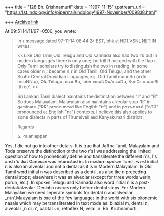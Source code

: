 +++
title = "128 Bh. Krishnamurti"
date = "1997-11-15"
upstream_url = "https://list.indology.info/pipermail/indology/1997-November/009838.html"

+++
[Archive link](https://list.indology.info/pipermail/indology/1997-November/009838.html)

At 09:51 14/11/97 -0500, you wrote:
>In a message dated 97-11-14 08:44:24 EST, bhk at HD1.VSNL.NET.IN writes:
>
><<  Like Old Tamil,Old Telugu and
> Old Kannada also had two r's but in modern languages there is only one; the
> trill R merged with the flap r. Only Tamil scholars try to distinguish the
> two in reading. In some cases older n_t became n_r in Old Tamil, Old Telugu,
> and the other South-Central Dravidian languages,e.g. Old Tamil muunRu (mdn.
> muuNN.u), Old Telugu muunRu, later muuNDu/muuDu, KonDa muunRi 'three'. >>
>
>Sri Lankan Tamil dialect maintains the distinction between "r" and "R". So
>does Malayalam. Malayalam also maintains alveolar stop "R" in geminate ("RR"
>pronounced like English "tt") and in post-nasal ("n2R" pronounced as English
>"nd") contexts. I believe this also applies to some dialects in parts of
>Tirunelveli and Kanyakumari districts.
>
>Regards
>
>S. Palaniappan

Yes, I did not go into other details. It is true that Jaffna Tamil,
Malayalam and Toda preserve the distinctiion of the two r's.I was addressing
the limited question of how to phonetically define and transliterate the
different n's, l's and r's that Ganesan was interested in. In modern spoken
Tamil, word initial n is also an alveolar and not a dental as it is in
Modern Malayalam. In Old Tamil word initial n was described as a dental, as
also the n preceding dental stops; elsewhere it was an alveolar (except for
three words werin, porun, etc.). In spoken Telugu and Kannada also word
initial n is a post-dental/alveolar. Dental n occurs only before dental
stops. For Modern Malayalam we need seperate symbols for dental  n and
alveolar _n/n'.Malayalam is one of the few languages in the world with six
phonemic nasals which may be transliterated in text mode as: bilabial m,
dental n, alveolar _n or n', palatal ~n, retroflex N, velar ,n.
Bh. Krishnamurti.



